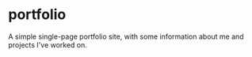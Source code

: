 # portfolio
A simple single-page portfolio site, with some information about me and projects I've worked on.

